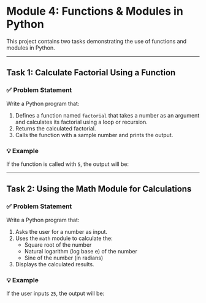# Module 4: Functions & Modules in Python

This project contains two tasks demonstrating the use of functions and modules in Python.

---

## Task 1: Calculate Factorial Using a Function

### ✅ Problem Statement

Write a Python program that:

1. Defines a function named `factorial` that takes a number as an argument and calculates its factorial using a loop or recursion.
2. Returns the calculated factorial.
3. Calls the function with a sample number and prints the output.

### 💡 Example

If the function is called with `5`, the output will be:


---

## Task 2: Using the Math Module for Calculations

### ✅ Problem Statement

Write a Python program that:

1. Asks the user for a number as input.
2. Uses the `math` module to calculate the:
   - Square root of the number
   - Natural logarithm (log base e) of the number
   - Sine of the number (in radians)
3. Displays the calculated results.

### 💡 Example

If the user inputs `25`, the output will be:

